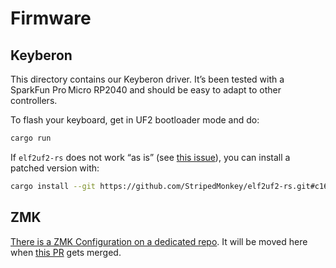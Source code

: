 # Firmware

## Keyberon

This directory contains our Keyberon driver. It’s been tested with a SparkFun
Pro Micro RP2040 and should be easy to adapt to other controllers.

To flash your keyboard, get in UF2 bootloader mode and do:

```rust
cargo run
```

If `elf2uf2-rs` does not work “as is” (see [this issue][1]), you can install a
patched version with:

```bash
cargo install --git https://github.com/StripedMonkey/elf2uf2-rs.git#c1638b9
```

## ZMK

[There is a ZMK Configuration on a dedicated repo][2].
It will be moved here when [this PR][3] gets merged.

[1]: https://github.com/JoNil/elf2uf2-rs/pull/41
[2]: https://github.com/Nuclear-Squid/zmk-keyboard-quacken
[3]: https://github.com/zmkfirmware/zmk/pull/2975
